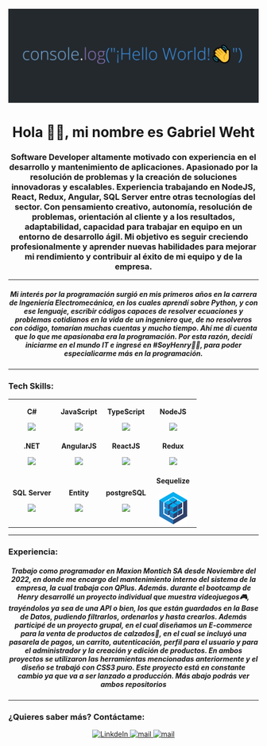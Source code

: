 <p align='center'>
    <img src='https://github.com/gabrielweht/gabrielweht/blob/main/imgageRead.jpg' </img>
</p>

<h1 align="center">Hola 👋👋, mi nombre es Gabriel Weht</h1>

<h3 align="center">Software Developer altamente motivado con experiencia en el desarrollo y mantenimiento de aplicaciones. Apasionado por la resolución de problemas y la creación de soluciones innovadoras y escalables. Experiencia trabajando en NodeJS, React, Redux, Angular, SQL Server entre otras tecnologías del sector. Con pensamiento creativo, autonomía, resolución de problemas, orientación al cliente y a los resultados, adaptabilidad, capacidad para trabajar en equipo en un entorno de desarrollo ágil. Mi objetivo es seguir creciendo profesionalmente y aprender nuevas habilidades para mejorar mi rendimiento y contribuir al éxito de mi equipo y de la empresa.</h3>

<hr/>

<h5 align='center'>Mi interés por la programación surgió en mis primeros años en la carrera de Ingeniería Electromecánica, en los cuales aprendí sobre Python, y con ese lenguaje, escribir códigos capaces de resolver ecuaciones y problemas cotidianos en la vida de un ingeniero que, de no resolveros con código, tomarían muchas cuentas y mucho tiempo. Ahí me di cuenta que lo que me apasionaba era la programación. Por esta razón, decidí iniciarme en el mundo IT e ingresé en #SoyHenry🚀🚀, para poder especialicarme más en la programación.</h5>

<hr/>

### Tech Skills:

<table align='center'>
<tbody>
    
<tr>  

<td align="center" width="25%">
<p><b><center>C#</center></b></p> 
<img height=65px src="https://img.icons8.com/nolan/64/c-sharp-logo.png"> 
</td> 
    
<td align="center" width="25%">
<p><b><center>JavaScript</center></b></p> 
<img height=65px src="https://img.icons8.com/color/2x/javascript.png"> 
</td> 
    
<td align="center" width="25%">
<p><b><center>TypeScript</center></b></p> 
<img height=65px src="https://img.icons8.com/fluency/512/typescript.png"> 
</td>

<td align="center" width="25%">
<p><b><center>NodeJS</center></b></p> 
<img height=60px src="https://img.icons8.com/color/2x/nodejs.png"> 
</td>

</tr>

<tr>
<td align="center" width="25%">
<p><b><center>.NET</center></b></p> 
<img height=65px src="https://img.icons8.com/color/48/net-framework.png"> 
</td>
    
<td align="center" width="25%">
<p><b><center>AngularJS</center></b></p> 
<img height=65px src="https://img.icons8.com/color/512/angularjs.png"> 
</td>
    
<td align="center" width="25%">
<p><b><center>ReactJS</center></b></p> 
<img height=60px src="https://img.icons8.com/ultraviolet/2x/react.png"> 
</td>

<td align="center" width="25%">
<p><b><center>Redux</center></b></p> 
<img height=65px src="https://img.icons8.com/color/452/redux.png"> 
</td>

</tr>
    
<tr>

<td align="center" width="25%">
<p><b><center>SQL Server</center></b></p> 
<img height=65px src="https://img.icons8.com/color/344/sql.png"> 
</td>

<td align="center" width="25%">
<p><b><center>Entity</center></b></p> 
<img height=65px margin=0 src="https://www.fixedbuffer.com/wp-content/uploads/2018/09/EFCore.png"> 
</td>

<td align="center" width="25%">
<p><b><center>postgreSQL</center></b></p> 
<img height=65px src="https://img.icons8.com/color/344/postgreesql.png"> 
</td>

<td align="center" width="25%">
<p><b><center>Sequelize</center></b></p> 
<img height=65px src="https://github.com/gabrielweht/gabrielweht/blob/main/logoSequelize.png"> 
</td>
</tr>
   

</tbody>
</table>

<hr/>

### Experiencia:

<h5 align='center'>Trabajo como programador en Maxion Montich SA desde Noviembre del 2022, en donde me encargo del mantenimiento interno del sistema de la empresa, la cual trabaja con QPlus. Además. durante el bootcamp de Henry desarrollé un proyecto individual que muestra videojuegos🎮, trayéndolos ya sea de una API o bien, los que están guardados en la Base de Datos, pudiendo filtrarlos, ordenarlos y hasta crearlos. Además participé de un proyecto grupal, en el cual diseñamos un E-commerce para la venta de productos de calzados👟, en el cual se incluyó una pasarela de pagos, un carrito, autenticación, perfil para el usuario y para el administrador y la creación y edición de productos. En ambos proyectos se utilizaron las herramientas mencionadas anteriormente y el diseño se trabajó con CSS3 puro. Este proyecto está en constante cambio ya que va a ser lanzado a producción.
Más abajo podrás ver ambos repositorios
</h5>

<hr/>

### ¿Quieres saber más? Contáctame: 
<div align='center'>
    <a href="https://www.linkedin.com/in/gabriel-weht/" target="_blank">
      <img alt="LinkdeIn" width="5%" color='white' src="https://img.icons8.com/color/344/linkedin-circled--v1.png" />
    </a>
    <a href="mailto:gabrielestebanw@gmail.com" target="_blank">
        <img src="https://img.icons8.com/color/344/gmail.png" width="5%" alt="mail">
    </a>
    <a href="https://wa.me/+5490351158019304" target="_blank">
        <img src="https://img.icons8.com/color/344/whatsapp.png" width="5%" alt="mail">
    </a>
</div>
